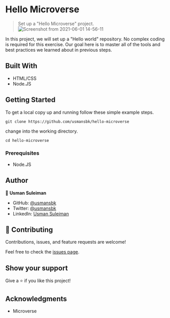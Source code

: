 # Hello Microverse

> Set up a "Hello Microverse" project.
> ![Screenshot from 2021-06-01 14-56-11](https://user-images.githubusercontent.com/10219539/120335661-8f2a1380-c2e9-11eb-8673-1d777fb011cc.png)

In this project, we will set up a "Hello world" repository. No complex coding is required for this exercise. Our goal here is to master all of the tools and best practices we learned about in previous steps.

## Built With

- HTML/CSS
- Node.JS

## Getting Started

To get a local copy up and running follow these simple example steps.

`git clone https://github.com/usmansbk/hello-microverse`

change into the working directory.

`cd hello-microverse`

### Prerequisites

- Node.JS

## Author

👤 **Usman Suleiman**

- GitHub: [@usmansbk](https://github.com/usmansbk)
- Twitter: [@usmansbk](https://twitter.com/usmansbk)
- LinkedIn: [Usman Suleiman](https://www.linkedin.com/in/usman-suleiman-82b444140/)

## 🤝 Contributing

Contributions, issues, and feature requests are welcome!

Feel free to check the [issues page](../../issues/).

## Show your support

Give a ⭐️ if you like this project!

## Acknowledgments

- Microverse
